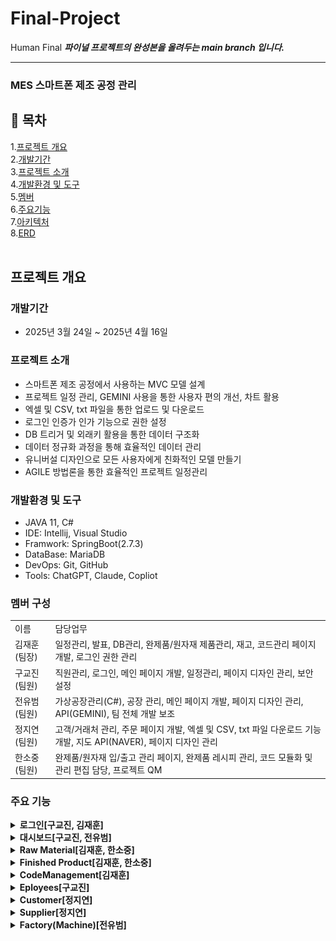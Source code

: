 # Final-Project
Human Final
___파이널 프로젝트의 완성본을 올려두는 main branch 입니다.___
***
### MES 스마트폰 제조 공정 관리
## 📑 목차
1.[프로젝트 개요](#프로젝트-개요)<br>
2.[개발기간](#개발기간)<br>
3.[프로젝트 소개](#프로젝트-소개)<br>
4.[개발환경 및 도구](#개발환경-및-도구)<br>
5.[멤버](#멤버-구성)<br>
6.[주요기능](#main-functions)<br>
7.[아키텍처](#아키텍처)<br>
8.[ERD](#ERD)
<br><br>
## 프로젝트 개요
### 개발기간
+ 2025년 3월 24일 ~ 2025년 4월 16일
### 프로젝트 소개
+ 스마트폰 제조 공정에서 사용하는 MVC 모델 설계
+ 프로젝트 일정 관리, GEMINI 사용을 통한 사용자 편의 개선, 차트 활용
+ 엑셀 및 CSV, txt 파일을 통한 업로드 및 다운로드
+ 로그인 인증가 인가 기능으로 권한 설정
+ DB 트리거 및 외래키 활용을 통한 데이터 구조화
+ 데이터 정규화 과정을 통해 효율적인 데이터 관리
+ 유니버설 디자인으로 모든 사용자에게 친화적인 모델 만들기
+ AGILE 방법론을 통한 효율적인 프로젝트 일정관리
### 개발환경 및 도구
+ JAVA 11, C#
+ IDE: Intellij, Visual Studio
+ Framwork: SpringBoot(2.7.3)
+ DataBase: MariaDB
+ DevOps: Git, GitHub
+ Tools: ChatGPT, Claude, Copliot
### 멤버 구성
<table>
  <tr>
    <td>이름</td>
    <td>담당업무</td>
  </tr>
  <tr>
    <td>김재훈(팀장)</td>
    <td>일정관리, 발표, DB관리, 완제품/원자재 제품관리, 재고, 코드관리 페이지 개발, 로그인 권한 관리</td>
  </tr>
  <tr>
    <td>구교진(팀원)</td>
    <td>직원관리, 로그인, 메인 페이지 개발, 일정관리, 페이지 디자인 관리, 보안설정</td>
  </tr>
  <tr>
    <td>전유범(팀원)</td>
    <td>가상공장관리(C#), 공장 관리, 메인 페이지 개발, 페이지 디자인 관리, API(GEMINI), 팀 전체 개발 보조</td>
  </tr>
  <tr>
    <td>정지연(팀원)</td>
    <td>고객/거래처 관리, 주문 페이지 개발, 엑셀 및 CSV, txt 파일 다운로드 기능 개발, 지도 API(NAVER), 페이지 디자인 관리</td>
  </tr>
  <tr>
    <td>한소중(팀원)</td>
    <td>완제품/원자재 입/출고 관리 페이지, 완제품 레시피 관리, 코드 모듈화 및 관리 편집 담당, 프로젝트 QM</td>
  </tr>
</table>
<h3 id="main-functions">주요 기능</h3>
<details>
  <summary><b>로그인[구교진, 김재훈]</b></summary>
  <br>
  <h3> - 로그인 페이지 : 로그인하지 않으면 다른 페이지 접근 불가, 특정 권한을 가진 ID만 등록, 수정, 삭제 불가 </h3>
  <br>
  <img src ="https://github.com/JaehunKim-A/Final-Project/raw/main/finalProject_img/login.JPG" />
</details>
<details>
  <summary><b>대시보드[구교진, 전유범]</b></summary>
  <br>
  <h3> - 대시보드 : 사용자 친화적인 UX/UI 디자인</h3>
  <br>
  <img src="https://github.com/JaehunKim-A/Final-Project/raw/main/finalProject_img/dashboard.JPG" />
  <br><br>
  <h3> - 사이드바 : 다크모드, 직관적인 디자인과 분류</h3>
  <br>
  <img src="https://github.com/JaehunKim-A/Final-Project/raw/main/finalProject_img/dashboard_sidebar.JPG" />
  <br>
  <h3> - 챗봇 : GEMINI API를 활용한 웹페이지 도우미</h3>
  <br>
  <img src="https://github.com/JaehunKim-A/Final-Project/raw/main/finalProject_img/dashboard_chatbot.JPG" />
  <p> - 각 페이지 설명을 위한 프롬프트 작성, 페이지별 설명을 제외한 다른 설명 간략화</p>
</details>
<details>
  <summary><b>Raw Material[김재훈, 한소중]</b></summary>
  <br>
  <details>
    <summary>Raw Materials[김재훈]</summary>
    <br>
    <img src="https://github.com/JaehunKim-A/Final-Project/raw/main/finalProject_img/rawMaterials.JPG" />
    <img src="https://github.com/JaehunKim-A/Final-Project/raw/main/finalProject_img/rawMaterial_register.JPG" />
    <img src="https://github.com/JaehunKim-A/Final-Project/raw/main/finalProject_img/rawMaterial_edit.JPG" />
    <img src="https://github.com/JaehunKim-A/Final-Project/raw/main/finalProject_img/rawMaterial_delete.JPG" />
  </details>
  <details>
    <summary>Stock[김재훈]</summary>
    <br>
    <img src="https://github.com/JaehunKim-A/Final-Project/raw/main/finalProject_img/rawMaterialStock.JPG" />
  </details>
  <details>
    <summary>Inbound[한소중]</summary>
    <br>
    <img src="https://github.com/JaehunKim-A/Final-Project/raw/main/finalProject_img/rawMaterialInbound.JPG" />
    <img src="https://github.com/JaehunKim-A/Final-Project/raw/main/finalProject_img/rawMaterialInbound_register.JPG" />
    <img src="https://github.com/JaehunKim-A/Final-Project/raw/main/finalProject_img/rawMaterialInbound_edit.JPG" />
    <img src="https://github.com/JaehunKim-A/Final-Project/raw/main/finalProject_img/rawMaterialInbound_delete.JPG" />
  </details>
  <details>
    <summary>Outbound[한소중]</summary>
    <img src="https://github.com/JaehunKim-A/Final-Project/raw/main/finalProject_img/rawMaterialOutbound.JPG" />
  </details>
</details>
<details>
  <summary><b>Finished Product[김재훈, 한소중]</b></summary>
  <br>
  <details>
    <summary>Finished Products[김재훈]</summary>
    <img src="https://github.com/JaehunKim-A/Final-Project/raw/main/finalProject_img/finishedProducts.JPG" />
  </details>
  <details>
    <summary>Stock[김재훈]</summary>
    <img src="https://github.com/JaehunKim-A/Final-Project/raw/main/finalProject_img/finishedProductStock.JPG" />
  </details>
  <details>
    <summary>Inbound[한소중]</summary>
    <img src="https://github.com/JaehunKim-A/Final-Project/raw/main/finalProject_img/finishedProductInbound.JPG" />
  </details>
  <details>
    <summary>Outbound[한소중]</summary>
    <img src="https://github.com/JaehunKim-A/Final-Project/raw/main/finalProject_img/finishedProductOutbound.JPG" />
  </details>
</details>
<details>
  <summary><b>CodeManagement[김재훈]</b></summary>
  <img src="https://github.com/JaehunKim-A/Final-Project/raw/main/finalProject_img/codeManagement.JPG" />
</details>
<details>
  <summary><b>Eployees[구교진]</b></summary>
  <img scr="https://github.com/JaehunKim-A/Final-Project/raw/main/finalProject_img/employees.JPG" />
  <img scr="https://github.com/JaehunKim-A/Final-Project/raw/main/finalProject_img/employee_register.JPG" />
  <img scr="https://github.com/JaehunKim-A/Final-Project/raw/main/finalProject_img/employee_edit.JPG" />
  <img scr="https://github.com/JaehunKim-A/Final-Project/raw/main/finalProject_img/employee_delete.JPG" />
</details>
<details>
  <summary><b>Customer[정지연]</b></summary>
  <br>
  <details>
    <summary>Customers</summary>
    <img src="https://github.com/JaehunKim-A/Final-Project/raw/main/finalProject_img/customers.JPG" />
    <img src="https://github.com/JaehunKim-A/Final-Project/raw/main/finalProject_img/customer_api.JPG" />
    <img src="https://github.com/JaehunKim-A/Final-Project/raw/main/finalProject_img/CSVupload_download.JPG" />
    <img src="https://github.com/JaehunKim-A/Final-Project/raw/main/finalProject_img/customer_register.JPG" />
    <img src="https://github.com/JaehunKim-A/Final-Project/raw/main/finalProject_img/customer_edit.JPG" />
    <img src="https://github.com/JaehunKim-A/Final-Project/raw/main/finalProject_img/customer_delete.JPG" />
  </details>
  <details>
    <summary>CustomerOrders</summary>
    <img src="https://github.com/JaehunKim-A/Final-Project/raw/main/finalProject_img/customerOrders.JPG" />
  </details>
</details>
<details>
  <summary><b>Supplier[정지연]</b></summary>
  <img src="https://github.com/JaehunKim-A/Final-Project/raw/main/finalProject_img/suppliers.JPG" />
  <img src="https://github.com/JaehunKim-A/Final-Project/raw/main/finalProject_img/supplier_register.JPG" />
  <img src="https://github.com/JaehunKim-A/Final-Project/raw/main/finalProject_img/supplier_edit.JPG" />
  <img src="https://github.com/JaehunKim-A/Final-Project/raw/main/finalProject_img/supplier_delete.JPG" />
</details>
<details>
  <summary><b>Factory(Machine)[전유범]<b></summary>
    <br>
  <details>
    <summary>Info</summary>
    <img src="https://github.com/JaehunKim-A/Final-Project/raw/main/finalProject_img/factory_info.JPG" />
  </details>
  <details>
    <summary>Chart</summary>
    <img src="https://github.com/JaehunKim-A/Final-Project/raw/main/finalProject_img/factory_chart.JPG" />
    <img src="https://github.com/JaehunKim-A/Final-Project/raw/main/finalProject_img/factory_chart2.JPG" />
  </details>
  <details>
    <summary>History</summary>
    <img src="https://github.com/JaehunKim-A/Final-Project/raw/main/finalProject_img/factory_history.JPG" />
  </details>
</details>
